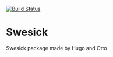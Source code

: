 [![Build Status](https://travis-ci.org/hugkn566/Lab5HugoOtto.svg?branch=master)](https://travis-ci.org/hugkn566/Lab5HugoOtto)

# Swesick
Swesick package made by Hugo and Otto
